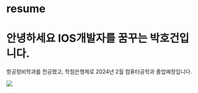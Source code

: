 # resume

# 안녕하세요 IOS개발자를 꿈꾸는 박호건입니다.
  항공정비학과를 전공했고, 학점은행제로 2024년 2월 컴퓨터공학과 졸업예정입니다.
  
<img src="https://img.shields.io/badge/JavaScript-F7DF1E?style=for-the-badge&logo=javascript&logoColor=white">
